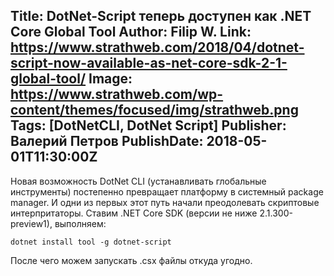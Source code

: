 Title: DotNet-Script теперь доступен как .NET Core Global Tool
Author: Filip W.
Link: https://www.strathweb.com/2018/04/dotnet-script-now-available-as-net-core-sdk-2-1-global-tool/
Image: https://www.strathweb.com/wp-content/themes/focused/img/strathweb.png
Tags: [DotNetCLI, DotNet Script]
Publisher: Валерий Петров
PublishDate: 2018-05-01T11:30:00Z
---
Новая возможность DotNet CLI (устанавливать глобальные инструменты) постепенно превращает платформу в системный package manager. И одни из первых этот путь начали преодолевать скриптовые интерпритаторы. Ставим .NET Core SDK (версии не ниже 2.1.300-preview1), выполняем:
```
dotnet install tool -g dotnet-script
```
После чего можем запускать .csx файлы откуда угодно.
